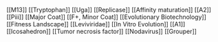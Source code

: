 [[M13]]
[[Tryptophan]]
[[Uga]]
[[Replicase]]
[[Affinity maturation]]
[[A2]]
[[Piii]]
[[Major Coat]]
[[F+, Minor Coat]]
[[Evolutionary Biotechnology]]
[[Fitness Landscape]]
[[Leviviridae]]
[[In Vitro Evolution]]
[[A1]]
[[Icosahedron]]
[[Tumor necrosis factor]]
[[Nodavirus]]
[[Grouper]]
